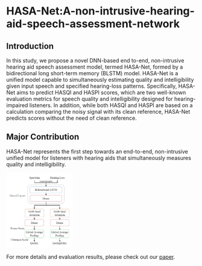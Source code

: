 # HASA-Net:A-non-intrusive-hearing-aid-speech-assessment-network

## Introduction
In this study, we propose a novel DNN-based end to-end, non-intrusive hearing aid speech assessment model, termed HASA-Net, formed by a bidirectional long short-term memory (BLSTM) model. HASA-Net is a unified model capable to simultaneously estimating quality and intelligibility given input speech and specified hearing-loss patterns. Specifically, HASA-Net aims to predict HASQI and HASPI scores, which are two well-known evaluation metrics for speech quality and intelligibility designed for hearing-impaired listeners. In addition, while both HASQI and HASPI are based on a calculation comparing the noisy signal with its clean reference, HASA-Net predicts scores without the need of clean reference. 

## Major Contribution
HASA-Net represents the first step towards an end-to-end, non-intrusive unified model for listeners with hearing aids that simultaneously measures quality and intelligibility.

<img src="https://github.com/sophie091524/HASA-Net-A-non-intrusive-hearing-aid-speech-assessment-network/blob/main/pic/hasanet.PNG" width="35%">

For more details and evaluation results, please check out our [paper](https://arxiv.org/pdf/2111.05691.pdf).




